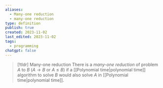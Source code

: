 ```yaml
---
aliases:
  - Many-one reduction
  - many-one reduction
type: definition
publish: true
created: 2023-11-02
last_edited: 2023-11-02
tags:
  - programming
chatgpt: false
---
```

>[!tldr] Many-one reduction
> There is a *many-one reduction* of problem $A$ to $B$ ($A \rightarrow B$ or $A \leq B$) if a [[Polynomial time|polynomial time]] algorithm to solve $B$ would also solve $A$ in [[Polynomial time|polynomial time]]. 

